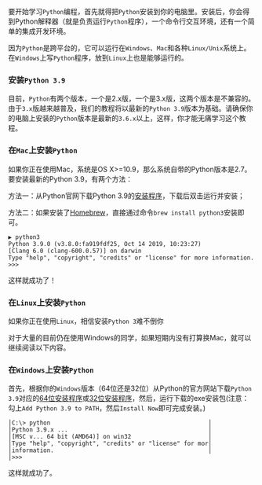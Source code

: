 

要开始学习`Python`编程，首先就得把`Python`安装到你的电脑里。安装后，你会得到Python解释器（就是负责运行`Python`程序），一个命令行交互环境，还有一个简单的集成开发环境。

因为`Python`是跨平台的，它可以运行在`Windows`、`Mac`和各种`Linux/Unix`系统上。在`Windows`上写`Python`程序，放到`Linux`上也是能够运行的。

### 安装`Python 3.9`

目前，`Python`有两个版本，一个是2.x版，一个是3.x版，这两个版本是不兼容的。由于`3.x`版越来越普及，我们的教程将以最新的`Python 3.9`版本为基础。请确保你的电脑上安装的`Python`版本是最新的`3.6.x`以上，这样，你才能无痛学习这个教程。

### 在`Mac`上安装`Python`

如果你正在使用Mac，系统是OS X>=10.9，那么系统自带的Python版本是2.7。要安装最新的Python 3.9，有两个方法：

方法一：从Python官网下载Python 3.9的[安装程序](https://www.python.org/downloads/)，下载后双击运行并安装；

方法二：如果安装了[Homebrew](https://brew.sh/)，直接通过命令`brew install python3`安装即可。

```
▶ python3
Python 3.9.0 (v3.8.0:fa919fdf25, Oct 14 2019, 10:23:27)
[Clang 6.0 (clang-600.0.57)] on darwin
Type "help", "copyright", "credits" or "license" for more information.
>>>
```

这样就成功了！

### 在`Linux`上安装`Python`

如果你正在使用`Linux`，相信安装`Python 3`难不倒你

对于大量的目前仍在使用Windows的同学，如果短期内没有打算换Mac，就可以继续阅读以下内容。

### 在`Windows`上安装`Python`

首先，根据你的`Windows`版本（64位还是32位）从Python的官方网站下载`Python 3.9`对应的[64位安装程序](https://www.python.org/ftp/python/3.8.0/python-3.8.0-amd64.exe)或[32位安装程序](https://www.python.org/ftp/python/3.8.0/python-3.8.0.exe)，然后，运行下载的exe安装包(注意：勾上`Add Python 3.9 to PATH`，然后`Install Now`即可完成安装。)

```
│C:\> python                                             │
│Python 3.9.x ...                                        │
│[MSC v... 64 bit (AMD64)] on win32                      │
│Type "help", "copyright", "credits" or "license" for mor│
│information.                                            │
│>>> 
```

这样就成功了。